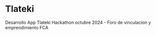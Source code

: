 # Tlateki
Desarrollo App Tlateki 
  Hackathon octubre 2024 - Foro de vinculacion y emprendimiento FCA
